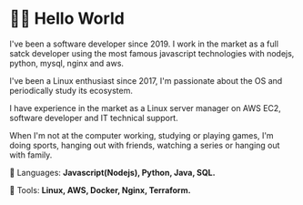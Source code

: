 <h1>🖖🏽 Hello World</h1>

<p> 
I've been a software developer since 2019. I work in the market as a full satck developer using the most famous javascript technologies with nodejs, python, mysql, nginx and aws.

I've been a Linux enthusiast since 2017, I'm passionate about the OS and periodically study its ecosystem.

I have experience in the market as a Linux server manager on AWS EC2, software developer and IT technical support.

When I'm not at the computer working, studying or playing games, I'm doing sports, hanging out with friends, watching a series or hanging out with family.
</p>

<p align="left">
  🦄 Languages: <strong>Javascript(Nodejs), Python, Java, SQL.</strong>
</p>

<p align="left">
  💼 Tools: <strong>Linux, AWS, Docker, Nginx, Terraform.</strong>
</p>
